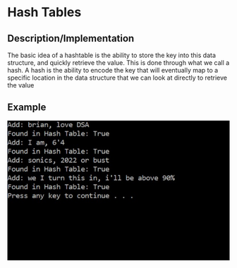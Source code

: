 # Hash Tables

## Description/Implementation
The basic idea of a hashtable is the ability to store the key into this data structure, and quickly retrieve the value. This is done through what we call a hash. A hash is the ability to encode the key that will eventually map to a specific location in the data structure that we can look at directly to retrieve the value

## Example
![White Board](https://github.com/chillbnel/Data-Structures-and-Algorithms/blob/master/assets/HashTable.jpg)
